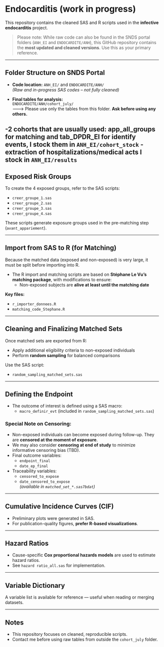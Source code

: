# Endocarditis (work in progress)
This repository contains the cleaned SAS and R scripts used in the **infective endocarditis** project.

>  Please note: While raw code can also be found in the SNDS portal folders (`ANH_EI` and `ENDOCARDITE/ANH`), this GitHub repository contains the **most updated and cleaned versions**. Use this as your primary reference.

---

## Folder Structure on SNDS Portal

- **Code location:** `ANH_EI/` and `ENDOCARDITE/ANH/`  
  *(Raw and in-progress SAS codes – not fully cleaned)*
  
- **Final tables for analysis:**  
  `ENDOCARDITE/ANH/cohort_july/`  
  ---> Please use only the tables from this folder. **Ask before using any others.**

-**2 cohorts that are usually used: app_all_groups for matching and tab_DPDR_EI for identify events, I stock them in `ANH_EI/cohort_stock`
-** extraction of hospitalizations/medical acts I stock in `ANH_EI/results`
---

## Exposed Risk Groups

To create the 4 exposed groups, refer to the SAS scripts:

- `creer_groupe_1.sas`  
- `creer_groupe_2.sas`  
- `creer_groupe_3.sas`  
- `creer_groupe_4.sas`

These scripts generate exposure groups used in the pre-matching step (`avant_appariement`).

---

## Import from SAS to R (for Matching)

Because the matched data (exposed and non-exposed) is very large, it must be split before importing into R.

- The R import and matching scripts are based on **Stéphane Le Vu’s matching package**, with modifications to ensure:
  - Non-exposed subjects are **alive at least until the matching date**

**Key files:**

- `r_importer_donnees.R`
- `matching_code_Stephane.R`

---

## Cleaning and Finalizing Matched Sets

Once matched sets are exported from R:

- Apply additional eligibility criteria to non-exposed individuals
- Perform **random sampling** for balanced comparisons

Use the SAS script:  
- `random_sampling_matched_sets.sas`

---

## Defining the Endpoint

- The outcome of interest is defined using a SAS macro:
  - `macro_definir_evt` (included in `random_sampling_matched_sets.sas`)

### Special Note on Censoring:
- Non-exposed individuals can become exposed during follow-up. They are **censored at the moment of exposure**.
- We may also consider **censoring at end of study** to minimize informative censoring bias (TBD).
- Final outcome variables:
  - `endpoint_final`
  - `date_ep_final`
- Traceability variables:
  - `censored_to_expose`
  - `date_censored_to_expose`  
  *(available in `matched_set_*.sas7bdat`)*

---

## Cumulative Incidence Curves (CIF)

- Preliminary plots were generated in SAS.
- For publication-quality figures, **prefer R-based visualizations**.

---

## Hazard Ratios

- Cause-specific **Cox proportional hazards models** are used to estimate hazard ratios.
- See `hazard ratio_all.sas` for implementation.

---

## Variable Dictionary

A variable list is available for reference — useful when reading or merging datasets.

---

## Notes

- This repository focuses on cleaned, reproducible scripts.
- Contact me before using raw tables from outside the `cohort_july` folder.

